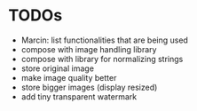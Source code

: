 # TODOs

* Marcin: list functionalities that are being used
* compose with image handling library
* compose with library for normalizing strings
* store original image
* make image quality better
* store bigger images (display resized)
* add tiny transparent watermark
